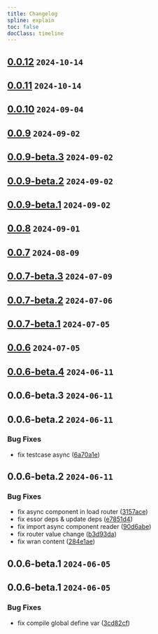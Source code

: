 ```yaml
---
title: Changelog
spline: explain
toc: false
docClass: timeline
---
```


## [0.0.12](https://github.com/estjs/essor-router/compare/v0.0.11...v0.0.12) `2024-10-14`




## [0.0.11](https://github.com/estjs/essor-router/compare/v0.0.10...v0.0.11) `2024-10-14`




## [0.0.10](https://github.com/estjs/essor-router/compare/v0.0.9...v0.0.10) `2024-09-04`




## [0.0.9](https://github.com/estjs/essor-router/compare/v0.0.9-beta.3...v0.0.9) `2024-09-02`




## [0.0.9-beta.3](https://github.com/estjs/essor-router/compare/v0.0.9-beta.2...v0.0.9-beta.3) `2024-09-02`




## [0.0.9-beta.2](https://github.com/estjs/essor-router/compare/v0.0.9-beta.1...v0.0.9-beta.2) `2024-09-02`




## [0.0.9-beta.1](https://github.com/estjs/essor-router/compare/v0.0.8...v0.0.9-beta.1) `2024-09-02`




## [0.0.8](https://github.com/estjs/essor-router/compare/v0.0.7...v0.0.8) `2024-09-01`




## [0.0.7](https://github.com/estjs/essor-router/compare/v0.0.7-beta.3...v0.0.7) `2024-08-09`







## [0.0.7-beta.3](https://github.com/estjs/essor-router/compare/v0.0.7-beta.2...v0.0.7-beta.3) `2024-07-09`




## [0.0.7-beta.2](https://github.com/estjs/essor-router/compare/v0.0.7-beta.1...v0.0.7-beta.2) `2024-07-06`




## [0.0.7-beta.1](https://github.com/estjs/essor-router/compare/v0.0.6...v0.0.7-beta.1) `2024-07-05`




## [0.0.6](https://github.com/estjs/essor-router/compare/v0.0.6-beta.4...v0.0.6) `2024-07-05`




## [0.0.6-beta.4](https://github.com/estjs/essor-router/compare/v0.0.6-beta.3...v0.0.6-beta.4) `2024-06-11`




## 0.0.6-beta.3 `2024-06-11`




## 0.0.6-beta.2 `2024-06-11`


### Bug Fixes

* fix testcase async ([6a70a1e](https://github.com/estjs/essor-router/commit/6a70a1e9ad144d34b30566e9925548494f4efbe1))




## 0.0.6-beta.2 `2024-06-11`


### Bug Fixes

* fix async component in load router ([3157ace](https://github.com/estjs/essor-router/commit/3157ace4de25ac96d9710945a93a65ef9bb252ea))
* fix essor deps & update deps ([e7851d4](https://github.com/estjs/essor-router/commit/e7851d471693e973e46e66a969b6beb600cb6df7))
* fix import async component reader ([90d6abe](https://github.com/estjs/essor-router/commit/90d6abe69bff4261affaa4348f29d3789f74deb9))
* fix router value change ([b3d93da](https://github.com/estjs/essor-router/commit/b3d93da91162b3b590186767e11d1e2a41400713))
* fix wran content ([284e1ae](https://github.com/estjs/essor-router/commit/284e1ae2c1745618ed9520b493dc369dedd97bb2))




## 0.0.6-beta.1 `2024-06-05`




## 0.0.6-beta.1 `2024-06-05`


### Bug Fixes

* fix compile global define var ([3cd82cf](https://github.com/estjs/essor-router/commit/3cd82cfbc36e335be0b61ebac69d436c471406a9))



